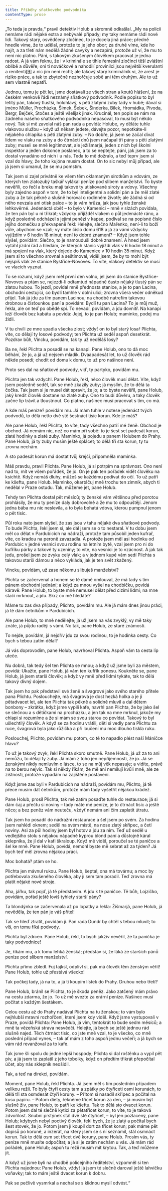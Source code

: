 ```yaml
---
title: Příběhy sňatkového podvodníka
contentType: prose
---
```


<section>

„To teda je pravda,“ pravil detektiv Holub a skromně odkašlal. „My na policii nemáme rádi nějaké extra a nebývalé případy; my taky nemáme rádi nové lidi. Takový starý, osvědčený zločinec, to je docela jiná práce; předně hnedle víme, že to udělal, protože to je jeho obor; za druhé víme, kde ho najít, a za třetí nám nedělá žádné cavyky a nezapírá, protože už ví, že mu to není nic platno. Páni, s takovým zkušeným člověkem pracovat je jedna radost. A já vám řeknu, že i v kriminále se tihle řemeslní zločinci těší zvláštní oblibě a důvěře; oni ti nováčkové a nahodilí provinilci jsou největší kverulanti a renitenti[\[9\]](./resources/undefined) a nic jim není recht; ale takový starý kriminálník ví, že arest je riziko práce, a tak to zbytečně nezhořčuje sobě ani těm druhým. Ale to už sem vlastně nepatří.

Jednou, tomu je pět let, jsme dostávali ze všech stran a koutů hlášení, že na českém venkově řádí neznámý sňatkový podvodník. Podle popisu to byl letitý pán, takový tlustší, holohlavý, s pěti zlatými zuby tady v hubě; dával si jméno Müller, Procházka, Šimek, Šebek, Šinderka, Bílek, Hromádka, Pivoda, Bergr, Bejček, Stočes a ještě všelijak jinak. Krucinál, ten popis se nám na žádného našeho sňatkového podvodníka nepasoval, to musí být někdo nový. Tak si mě zavolal náš pan rada a povídá: Holube, vy děláte tuhle vlakovou službu – když už někam jedete, dávejte pozor, nepotkáte-li nějakého chlapíka s pěti zlatými zuby. – No dobře, já jsem se začal dívat lidem ve vlaku na zuby a do čtrnácti dnů jsem načapal tři pány s pěti zlatými zuby; museli se mně legitimovat, ale ježíšmarjá, jeden z nich byl školní inspektor a jeden dokonce poslanec, a to se neptejte, páni, jak jsem za to dostal vynadáno od nich i u nás. Teda to mě dožralo, a teď teprv jsem si vzal do hlavy, že toho kujóna musím dostat. On to sic nebyl můj případ, ale já jsem si umanul, že se mu pomstím.

Tak jsem si zajel privátně ke všem těm oklamaným sirotkům a vdovám, ze kterých ten zlatozubý taškář vylákal peníze pod slibem manželství. To byste nevěřili, co řečí a breku mají takové ty utiskované siroty a vdovy. Všechny byly zajedno aspoň v tom, že to byl inteligentní a solidní pán a že měl zlaté zuby a že tak pěkně a slušně horoval o rodinném životě; ale žádná si od něho nevzala ani otisk palce – to je vám hrůza, jak jsou tyhle ženské lehkověrné. Jedenáctá oběť – to bylo v Kamenici – mně v slzách povídala, že ten pán byl u ní třikrát; vždycky přijížděl vlakem o půl jedenácté ráno, a když posledně odcházel s jejími penězi v kapse, podíval se na popisné číslo jejího domečku a překvapeně řekl: Helejte, slečno Mařenko, není-li to boží vůle, abychom se vzali; vy máte číslo domu 618 a já za vámi vždycky vyjíždím v 6 hodin 18 minut; není to dobré znamení? – Když jsem tohle slyšel, povídám: Slečno, to je namouduši dobré znamení. A hned jsem vytáhl jízdní řád a hledám, ze kterých stanic vyjíždí vlak v 6 hodin 18 minut a má spojení na vlak, který dojede do Kamenice v 10 hodin 35 minut. Když jsem si to všechno srovnal a seštimoval, viděl jsem, že by to mohl být nejspíš vlak ze stanice Bystřice-Novoves. To víte, vlakový detektiv se musí ve vlacích vyznat.

To se rozumí, když jsem měl první den volno, jel jsem do stanice Bystřice-Novoves a ptám se, nejezdí-li odtamtud nápadně často nějaký tlustý pán se zlatou hubou. To jezdí, povídal mně přednosta stanice, a je to pan Lacina, obchodní cestující, co bydlí tamhle v dolní ulici; zrovna včera večer odněkud přijel. Tak já jdu za tím panem Lacinou; na chodbě natrefím takovou drobnou a čisťounkou paní a povídám: Bydlí tu pan Lacina? To je můj muž, řekla, ale on teď po obědě spí. To nevadí, povídám, a jdu dovnitř. Na kanapi leží člověk bez kabátu a povídá: Jejej, to je pan Holub; maminko, podej mu židli.

V tu chvíli ze mne spadla všecka zlost; vždyť on to byl starý losař Plichta, víte, co dělají ty losové podvody; ten Plichta už seděl aspoň desetkrát. Pozdrav bůh, Vincku, povídám, tak ty už neděláš losy?

Ba ne, řekl Plichta a posadil se na kanapi. Pane Holub, ono to dá moc běhání, že jo, a já už nejsem mladík. Dvaapadesát let, to už člověk rád někde posedí; chodit od domu k domu, to už pro našince není.

Proto ses dal na sňatkové podvody, viď, ty partyko, povídám mu.

Plichta jen tak vzdychl. Pane Holub, řekl, něco člověk musí dělat. Víte, když jsem posledně seděl, tak se mně zkazily zuby; já myslím, že to dělá ta čočka. Tak jsem si je musel dát spravit, že jo; a to byste nevěřil, pane Holub, jaký kredit člověk dostane na zlaté zuby. Ono to budí důvěru, a taky člověk začne líp trávit a tloustnout. Co platno, našinec musí pracovat s tím, co má.

A kde máš peníze? povídám mu. Já mám tuhle v notese jedenáct tvých podvodů, to dělá netto dvě stě šestnáct tisíc korun. Kde je máš?

Ale pane Holub, řekl Plichta, to víte, tady všechno patří mé ženě. Obchod je obchod. Já nemám nic, než co mám při sobě: to je šest set padesát korun, zlaté hodinky a zlaté zuby. Maminko, já pojedu s panem Holubem do Prahy. Pane Holub, já ty zuby musím ještě splácet; to dělá tři sta korun, ty tu zrovna nechám.

A sto padesát korun má dostat tvůj krejčí, připomněla maminka.

Máš pravdu, pravil Plichta. Pane Holub, já si potrpím na správnost. Ono není nad to, mít ve všem pořádek, že jo. On je pak ten pořádek vidět člověku na ksichtě. Když nemáš dluhy, můžeš se každému podívat do očí. To už patří ke kšeftu, pane Holub. Maminko, okartáčuj mně trochu ten zimník, abych ti nedělal v Praze ostudu. Tak, můžeme jet, pane Holub.

Tehdy ten Plichta dostal pět měsíců; ty ženské vám většinou před porotou prohlásily, že mu ty peníze daly dobrovolně a že mu to odpouštějí. Jenom jedna bába mu nic neslevila, a to byla bohatá vdova, kterou pumpnul jenom o pět tisíc.

Půl roku nato jsem slyšel, že zas jsou v tahu nějaké dva sňatkové podvody. To bude Plichta, řekl jsem si, ale dál jsem se o to nestaral. V tu dobu jsem měl co dělat v Pardubicích na nádraží, protože tam působil jeden kufrař, víte, co kradou na peroně zavazadla. A protože jsem měl asi hodinku od Pardubic v jedné vesnici svou rodinu na letním bytě, vzal jsem pro ni do kufříku párky a takové ty uzeniny; to víte, na vesnici je to vzácnost. A jak tak jedu, prošel jsem ze zvyku celý vlak; a v jednom kupé vám sedí Plichta s takovou starší dámou a něco vykládá, jak je ten svět zkažený.

Vincku, povídám, už zase někomu slibuješ manželství?

Plichta se začervenal a honem se té dámě omlouval, že má tady s tím pánem obchodní jednání; a když za mnou vyšel na chodbičku, povídá káravě: Pane Holub, to byste mně nemusel dělat před cizími lidmi; na mne stačí mrknout, a jdu. Skrz co mě hledáte?

Máme tu zas dva případy, Plichto, povídám mu. Ale já mám dnes jinou práci, já tě dám četníkům v Pardubicích.

Ale pane Holub, to mně nedělejte; já už jsem na vás zvyklý, vy mě taky znáte, já půjdu raději s vámi. No tak, pane Holub, ze staré známosti.

To nejde, povídám, já nejdřív jdu za svou rodinou, to je hodinka cesty. Co bych s tebou zatím dělal?

Já vás doprovodím, pane Holub, navrhoval Plichta. Aspoň vám ta cesta líp uteče.

Nu dobrá, tak tedy šel ten Plichta se mnou; a když už jsme byli za městem, povídá: Ukažte, pane Holub, já vám ten kufřík ponesu. Koukněte se, pane Holub, já jsem starší člověk; a když vy mně před lidmi tykáte, tak to dělá takový divný dojem.

Tak jsem ho pak představil své ženě a švagrové jako svého starého přítele pana Plichtu. Poslouchejte, má švagrová je dost hezká holka a je jí pětadvacet let, ale ten Plichta tak pěkně a solidně mluvil a dal dětem bonbony – zkrátka, když jsme vypili kafe, navrhl pan Plichta, že by jako šel se slečnou a s dětičkami na procházku, a jen tak na mne mrknul, jakože my chlapi si rozumíme a že si mám se svou starou co povídat. Takový to byl ušlechtilý člověk. A když se za hodinu vrátili, děti si vedly pana Plichtu za ruce, švagrová byla jako růžička a při loučení mu moc dlouho tiskla ruku.

Poslouchej, Plichto, povídám mu potom, co tě to napadlo plést naší Máničce hlavu?

To už je takový zvyk, řekl Plichta skoro smutně. Pane Holub, já už za to ani nemůžu, to dělají ty zuby. Já mám z toho jen nepříjemnosti, že jo. Já se ženskými nikdy nemluvím o lásce, to se na můj věk nepasuje; a vidíte, právě na to berou nejvíc. Tak si někdy říkám, že mě ani nemilují kvůli mně, ale ze zištnosti, protože vypadám na zajištěné postavení.

Když jsme zas byli v Pardubicích na nádraží, povídám mu, Plichto, já tě přece musím dát četníkům, protože mám tady vyšetřit nějakou krádež.

Pane Holub, prosil Plichta, tak mě zatím posaďte tuhle do restaurace; já si dám čaj a přečtu si noviny – tady máte mé peníze, je to čtrnáct tisíc a ještě něco; a bez peněz vám neuteču, vždyť nemám ani čím zaplatit útratu.

Tak jsem ho posadil do nádražní restaurace a šel jsem po svém. Za hodinu jsem nahlédl oknem; seděl na svém místě, na nose zlatý skřipec, a četl noviny. Asi za půl hodiny jsem byl hotov a jdu za ním. Teď už seděl u vedlejšího stolu s nějakou nápadně kyprou blond paní a důstojně káral sklepníka, že jí dal v kafi škraloup. Když mě viděl, poroučel se té paničce a šel ke mně. Pane Holub, povídá, nemohl byste mě sebrat až za týden? Já bych teď měl zrovna nějakou práci.

Moc bohatá? ptám se ho.

Plichta jen mávnul rukou. Pane Holub, šeptal, ona má továrnu; a moc by potřebovala zkušeného člověka, aby jí sem tam poradil. Teď zrovna má platit nějaké nové stroje.

Aha, jářku, tak pojď, já tě představím. A jdu k té paničce. Tě bůh, Lojzičko, povídám, pořád ještě lovíš tyhlety starší pány?

Ta blondýnka se začervenala až po lopatky a řekla: Žišmarjá, pane Holub, já nevěděla, že ten pán je váš přítel!

Tak se hleď ztratit, povídám jí. Pan rada Dundr by chtěl s tebou mluvit; to víš, on tomu říká podvody.

Plichta byl zdrcen. Pane Holub, řekl, to bych jakživ nevěřil, že ta panička je taky podvodnice!

Je, říkám mu, a k tomu lehká ženská; představ si, že láká ze starších pánů peníze pod slibem manželství.

Plichta přímo zbledl. Fuj tajksl, odplivl si, pak má člověk těm ženským věřit! Pane Holub, tohle už přestává všecko!

Tak počkej tady, já na to, a já ti koupím lístek do Prahy. Druhou nebo třetí?

Pane Holub, bránil se Plichta, to je škoda peněz. Jako zatčený mám právo na cestu zdarma, že jo. To už mě svezte za erární peníze. Našinec musí počítat s každým šestákem.

Celou cestu až do Prahy nadával Plichta na tu ženskou; to vám bylo nejhlubší mravní rozhořčení, které jsem kdy viděl. Když jsme vystupovali v Praze, povídá Plichta: Pane Holub, já vím, tentokrát to bude sedm měsíců; a mně ta vězeňská strava nesvědčí. Helejte, já bych se ještě jednou rád slušně najed. Těch čtrnáct tisíc, co jste mně vzal, to je všecko, co mně poslední případ vynes, – tak ať mám z toho aspoň jednu večeři; a já bych se vám rád revanžoval za to kafe.

Tak jsme šli spolu do jedné lepší hospody; Plichta si dal roštěnku a vypil pět piv, a já jsem to zaplatil z jeho tobolky, když on předtím třikrát přepočítal účet, aby nás sklepník neošidil.

Tak, a teď na direkci, povídám.

Moment, pane Holub, řekl Plichta. Já jsem měl s tím posledním případem velikou režii. To byly čtyři cesty tam a zpátky po čtyřiceti osmi korunách, to dělá tři sta osmdesát čtyři koruny. – Přitom si nasadil skřipec a počítal na kusu papíru. – Potom diety, řekněme třicet korun za den, – já musím být slušně živ, pane Holub, to patří ke kšeftu. Tak to dělá sto dvacet korun. Potom jsem dal té slečně kytici za pětatřicet korun, to víte, to je taková zdvořilost. Snubní prstýnek stál dvě stě čtyřicet, – byl jen pozlacený, pane Holub; kdybych nebyl poctivý člověk, řekl bych, že je zlatý a počítal bych šest stovek, že jo. Potom jsem jí koupil dort za třicet korun; pak máme pět dopisů po koruně, a inzerát, na který jsem se s ní seznámil, stál osmnáct korun. Tak to dělá osm set třicet dvě koruny, pane Holub. Prosím vás, ty peníze mně musíte odpočítat; a já si je zatím nechám u vás. Já mám rád pořádek, pane Holub; aspoň tu režii musím mít krytou. Tak, a teď můžeme jít.

A když už jsme byli na chodbě policejního ředitelství, vzpomněl si ten Plichta najednou: Pane Holub, vždyť já jsem té slečně daroval ještě lahvičku voňavky; tak to mám ještě dvacet korun k dobru.

Pak se pečlivě vysmrkal a nechal se s klidnou myslí odvést.“

</section>
